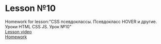 # Lesson №10
Homework for lesson:"CSS псевдоклассы. Псевдокласс HOVER и другие. Уроки HTML CSS JS. Урок №10"
</br>
<a href="https://youtu.be/gM_9k1eWiXA">Lesson video</a>
</br>
<a href="https://artiomb5.github.io/Lesson10/">Homework</a>
